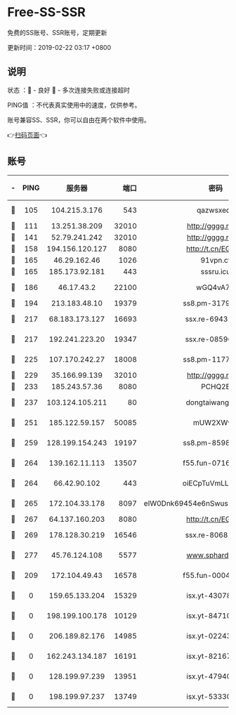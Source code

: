 # Free-SS-SSR

免费的SS账号、SSR账号，定期更新

更新时间：2019-02-22 03:17 +0800

## 说明

状态     ：🙂 - 良好 🙁 - 多次连接失败或连接超时

PING值   ：不代表真实使用中的速度，仅供参考。

账号兼容SS、SSR，你可以自由在两个软件中使用。

👉[扫码页面](https://liesauer.github.io/free-ss-ssr.github.io/)👈

## 账号

|-|PING|服务器|端口|密码|加密方式|区域|
|:----:|:----:|:-----:|-----:|:----:|:----:|:----:|
|🙂|105|104.215.3.176|543|qazwsxedc|aes-256-gcm|JP|
|🙂|111|13.251.38.209|32010|http://gggg.rocks|chacha20|SG|
|🙂|141|52.79.241.242|32010|http://gggg.rocks|chacha20|KR|
|🙂|158|194.156.120.127|8080|http://t.cn/EGJIyrl|rc4-md5|RU|
|🙂|165|46.29.162.46|1026|91vpn.cf|rc4-md5|RU|
|🙂|165|185.173.92.181|443|sssru.icu|rc4-md5|RU|
|🙂|186|46.17.43.2|22100|wGQ4vA7D|aes-256-gcm|RU|
|🙂|194|213.183.48.10|19379|ss8.pm-31791178|rc4-md5|RU|
|🙂|217|68.183.173.127|16693|ssx.re-69431278|aes-256-cfb|US|
|🙂|217|192.241.223.20|19347|ssx.re-08596649|aes-256-cfb|US|
|🙂|225|107.170.242.27|18008|ss8.pm-11776120|aes-256-cfb|US|
|🙂|229|35.166.99.139|32010|http://gggg.rocks|chacha20|US|
|🙂|233|185.243.57.36|8080|PCHQ2E|rc4-md5|US|
|🙂|237|103.124.105.211|80|dongtaiwang.com|aes-256-cfb|US|
|🙂|251|185.122.59.157|50085|mUW2XWw8|aes-256-cfb|GB|
|🙂|259|128.199.154.243|19197|ss8.pm-85981063|aes-256-cfb|SG|
|🙂|264|139.162.11.113|13507|f55.fun-07160199|aes-256-cfb|SG|
|🙂|264|66.42.90.102|443|oiECpTuVmLLxk4Ts|aes-256-cfb|US|
|🙂|265|172.104.33.178|8097|eIW0Dnk69454e6nSwuspv9DmS201tQ0D|aes-256-cfb|SG|
|🙂|267|64.137.160.203|8080|http://t.cn/EGJIyrl|rc4-md5|CA|
|🙂|269|178.128.30.219|16546|ssx.re-80681280|aes-256-cfb|SG|
|🙂|277|45.76.124.108|5577|www.sphard.com|aes-256-cfb|AU|
|🙂|209|172.104.49.43|16578|f55.fun-00042249|aes-256-cfb|SG|
|🙁|0|159.65.133.204|15329|isx.yt-43078354|aes-256-cfb|SG|
|🙁|0|198.199.100.178|10129|isx.yt-84710881|aes-256-cfb|US|
|🙁|0|206.189.82.176|14985|isx.yt-02243397|aes-256-cfb|SG|
|🙁|0|162.243.134.187|16191|isx.yt-82167280|aes-256-cfb|US|
|🙁|0|128.199.97.239|13951|isx.yt-47940665|aes-256-cfb|SG|
|🙁|0|198.199.97.237|13749|isx.yt-53330366|aes-256-cfb|US|
